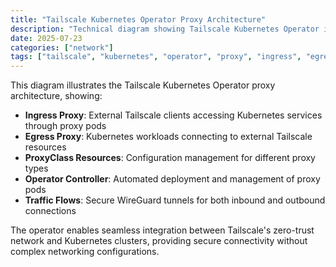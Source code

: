 ```yaml
---
title: "Tailscale Kubernetes Operator Proxy Architecture"
description: "Technical diagram showing Tailscale Kubernetes Operator ingress and egress proxy flows for connecting external Tailscale clients to K8s services and K8s workloads to external resources"
date: 2025-07-23
categories: ["network"]
tags: ["tailscale", "kubernetes", "operator", "proxy", "ingress", "egress", "service-mesh"]
---
```


This diagram illustrates the Tailscale Kubernetes Operator proxy architecture, showing:

- **Ingress Proxy**: External Tailscale clients accessing Kubernetes services through proxy pods
- **Egress Proxy**: Kubernetes workloads connecting to external Tailscale resources
- **ProxyClass Resources**: Configuration management for different proxy types
- **Operator Controller**: Automated deployment and management of proxy pods
- **Traffic Flows**: Secure WireGuard tunnels for both inbound and outbound connections

The operator enables seamless integration between Tailscale's zero-trust network and Kubernetes clusters, providing secure connectivity without complex networking configurations.